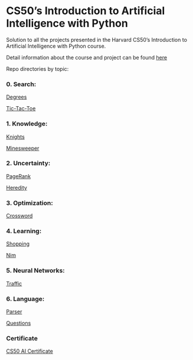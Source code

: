 # CS50’s Introduction to Artificial Intelligence with Python

Solution to all the projects presented in the Harvard CS50’s Introduction to Artificial Intelligence with Python course. 

Detail information about the course and project can be found [here](https://cs50.harvard.edu/ai/2020/)

Repo directories by topic:

### 0. Search:
[Degrees](degrees)

[Tic-Tac-Toe](tictactoe)
### 1. Knowledge:
[Knights](knights)

[Minesweeper](minesweeper)
### 2. Uncertainty:
[PageRank](pagerank)

[Heredity](heredity)

### 3. Optimization:
[Crossword](crossword)
### 4. Learning:
[Shopping](shopping)

[Nim](nim)
### 5. Neural Networks:
[Traffic](traffic)

### 6. Language:
[Parser](parser)

[Questions](questions)

### Certificate

[CS50 AI Certificate](https://github.com/LeDuyAnh90/CS50-Introduction-to-AI/files/12715077/CS50AI.pdf)

